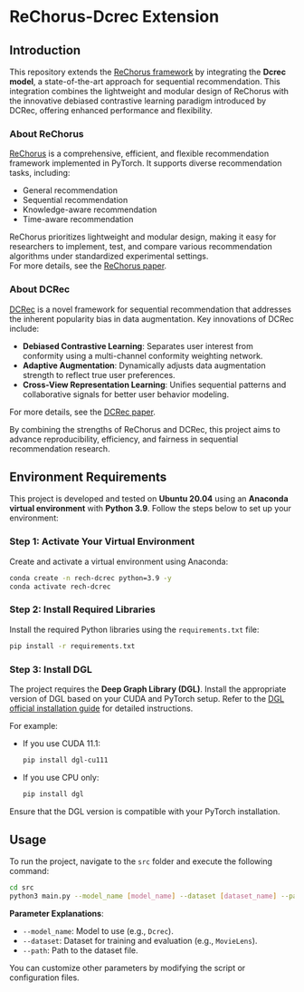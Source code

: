 # ReChorus-Dcrec Extension

## Introduction

This repository extends the [ReChorus framework](https://github.com/THUwangcy/ReChorus) by integrating the **Dcrec model**, a state-of-the-art approach for sequential recommendation. This integration combines the lightweight and modular design of ReChorus with the innovative debiased contrastive learning paradigm introduced by DCRec, offering enhanced performance and flexibility.

### About ReChorus
[ReChorus](https://github.com/THUwangcy/ReChorus) is a comprehensive, efficient, and flexible recommendation framework implemented in PyTorch. It supports diverse recommendation tasks, including:
- General recommendation
- Sequential recommendation
- Knowledge-aware recommendation
- Time-aware recommendation  

ReChorus prioritizes lightweight and modular design, making it easy for researchers to implement, test, and compare various recommendation algorithms under standardized experimental settings.  
For more details, see the [ReChorus paper](https://arxiv.org/abs/2303.11780).

### About DCRec
[DCRec](https://github.com/HKUDS/DCRec) is a novel framework for sequential recommendation that addresses the inherent popularity bias in data augmentation. Key innovations of DCRec include:
- **Debiased Contrastive Learning**: Separates user interest from conformity using a multi-channel conformity weighting network.
- **Adaptive Augmentation**: Dynamically adjusts data augmentation strength to reflect true user preferences.
- **Cross-View Representation Learning**: Unifies sequential patterns and collaborative signals for better user behavior modeling.  

For more details, see the [DCRec paper](https://arxiv.org/abs/2303.11780).

By combining the strengths of ReChorus and DCRec, this project aims to advance reproducibility, efficiency, and fairness in sequential recommendation research.

## Environment Requirements

This project is developed and tested on **Ubuntu 20.04** using an **Anaconda virtual environment** with **Python 3.9**. Follow the steps below to set up your environment:

### Step 1: Activate Your Virtual Environment
Create and activate a virtual environment using Anaconda:
```bash
conda create -n rech-dcrec python=3.9 -y
conda activate rech-dcrec
```

### Step 2: Install Required Libraries
Install the required Python libraries using the `requirements.txt` file:
```bash
pip install -r requirements.txt
```

### Step 3: Install DGL
The project requires the **Deep Graph Library (DGL)**. Install the appropriate version of DGL based on your CUDA and PyTorch setup. Refer to the [DGL official installation guide](https://www.dgl.ai/pages/start.html) for detailed instructions.

For example:
- If you use CUDA 11.1:
  ```bash
  pip install dgl-cu111
  ```
  
- If you use CPU only:
  ```bash
  pip install dgl
  ```

Ensure that the DGL version is compatible with your PyTorch installation.

## Usage

To run the project, navigate to the `src` folder and execute the following command:
```bash
cd src
python3 main.py --model_name [model_name] --dataset [dataset_name] --path [path_to_dataset]
```

**Parameter Explanations**:
- `--model_name`: Model to use (e.g., `Dcrec`).
- `--dataset`: Dataset for training and evaluation (e.g., `MovieLens`).
- `--path`: Path to the dataset file.

You can customize other parameters by modifying the script or configuration files.
